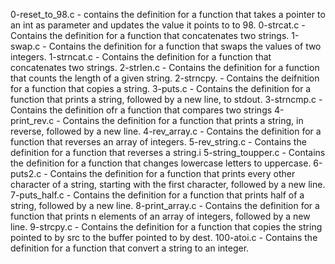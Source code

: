 0-reset_to_98.c - contains the definition for a function that takes a pointer to an int as parameter and updates the value it points to to 98.
0-strcat.c - Contains the definition for a function that concatenates two strings.
1-swap.c - Contains the definition for a function that swaps the values of two integers.
1-strncat.c - Contains the definition for a function that concatenates two strings.
2-strlen.c - Contains the definition for a function that counts the length of a given string.
2-strncpy. - Contains the deifnition for a function that copies a string.
3-puts.c - Contains the definition for a function that prints a string, followed by a new line, to stdout.
3-strncmp.c - Contains the definition ofr a function that compares two strings
4-print_rev.c - Contains the definition for a function that prints a string, in reverse, followed by a new line.
4-rev_array.c - Contains the definition for a function that reverses an array of integers.
5-rev_string.c - Contains the definition for a function that reverses a string.i
5-string_toupper.c - Contains the definition for a function that changes lowercase letters to uppercase.
6-puts2.c - Contains the definition for a function that prints every other character of a string, starting with the first character, followed by a new line.
7-puts_half.c - Contains the definition for a function that prints half of a string, followed by a new line.
8-print_array.c - Contains the definition for a function that prints n elements of an array of integers, followed by a new line.
9-strcpy.c - Contains the definition for a function  that copies the string pointed to by src to the buffer pointed to by dest.
100-atoi.c - Contains the definition for a function that convert a string to an integer.

